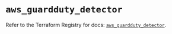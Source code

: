 # `aws_guardduty_detector`

Refer to the Terraform Registry for docs: [`aws_guardduty_detector`](https://registry.terraform.io/providers/hashicorp/aws/6.2.0/docs/resources/guardduty_detector).
